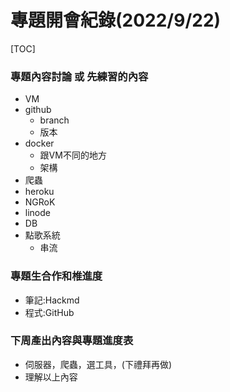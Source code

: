 # 專題開會紀錄(2022/9/22)
[TOC]
### 專題內容討論 或 先練習的內容
- VM
- github
    - branch
    - 版本
- docker
    - 跟VM不同的地方
    - 架構
- 爬蟲
- heroku
- NGRoK
- linode
- DB
- 點歌系統
    - 串流
### 專題生合作和椎進度
- 筆記:Hackmd
- 程式:GitHub
### 下周產出內容與專題進度表
- 伺服器，爬蟲，選工具，(下禮拜再做)
- 理解以上內容
